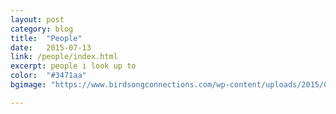 ```yaml
---
layout: post
category: blog
title:  "People"
date:   2015-07-13
link: /people/index.html
excerpt: people i look up to 
color:  "#3471aa"
bgimage: "https://www.birdsongconnections.com/wp-content/uploads/2015/04/11049491_940471615971838_4982008742149426439_n.jpg"

---
```



